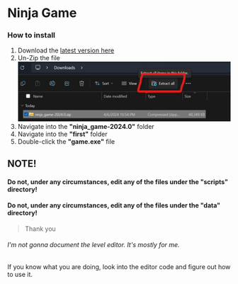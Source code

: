 # Ninja Game

### How to install
1. Download the [latest version here](https://github.com/SheepieGamer/ninja-pygame-platformer/releases/download/ninja/ninja_game-2024.0.zip)
2. Un-Zip the file
![UnZip](/data/extract.png)
3. Navigate into the **"ninja_game-2024.0"** folder
4. Navigate into the **"first"** folder
5. Double-click the **"game.exe"** file
## NOTE!
#### Do not, under any circumstances, edit any of the files under the **"scripts"** directory!
#### Do not, under any circumstances, edit any of the files under the **"data"** directory!

> Thank you


###### I'm not gonna document the level editor. It's mostly for me.
If you know what you are doing, look into the editor code and figure out how to use it.
